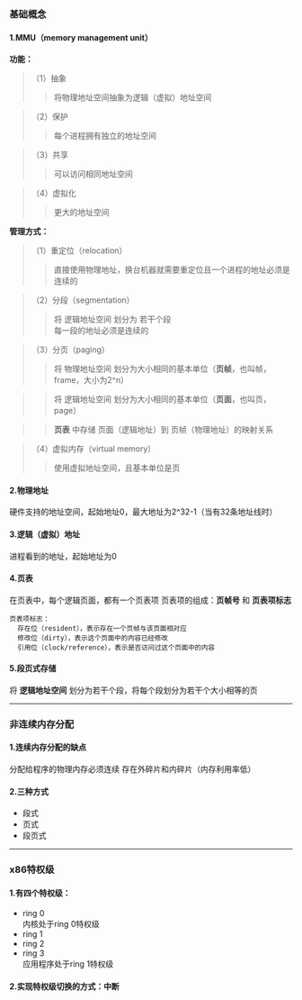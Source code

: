 ### 基础概念

#### 1.MMU（memory management unit）
**功能：**
>（1）抽象  
>>将物理地址空间抽象为逻辑（虚拟）地址空间  

>（2）保护  
>>每个进程拥有独立的地址空间  

>（3）共享  
>>可以访问相同地址空间  

>（4）虚拟化  
>>更大的地址空间  

**管理方式：**

>（1）重定位（relocation）  
>>直接使用物理地址，换台机器就需要重定位且一个进程的地址必须是连续的  

>（2）分段（segmentation）   
>>将 逻辑地址空间 划分为 若干个段  
>>每一段的地址必须是连续的  

>（3）分页（paging）  
>>将 物理地址空间 划分为大小相同的基本单位（**页帧**，也叫帧，frame，大小为2^n）  

>>将 逻辑地址空间 划分为大小相同的基本单位（**页面**，也叫页，page）  

>>**页表** 中存储 页面（逻辑地址）到 页帧（物理地址）的映射关系  

>（4）虚拟内存（virtual memory）  
>>使用虚拟地址空间，且基本单位是页  

#### 2.物理地址
硬件支持的地址空间，起始地址0，最大地址为2^32-1（当有32条地址线时）

#### 3.逻辑（虚拟）地址
  进程看到的地址，起始地址为0

#### 4.页表
  在页表中，每个逻辑页面，都有一个页表项
  页表项的组成：**页帧号** 和 **页表项标志**
```shell
页表项标志：
  存在位（resident），表示存在一个页帧与该页面相对应
  修改位（dirty），表示这个页面中的内容已经修改
  引用位（clock/reference），表示是否访问过这个页面中的内容
```
#### 5.段页式存储
  将 **逻辑地址空间** 划分为若干个段，将每个段划分为若干个大小相等的页

***
### 非连续内存分配

#### 1.连续内存分配的缺点
  分配给程序的物理内存必须连续
  存在外碎片和内碎片（内存利用率低）

#### 2.三种方式
* 段式
* 页式
* 段页式
***
### x86特权级

#### 1.有四个特权级：
* ring 0		
内核处于ring 0特权级
* ring 1
* ring 2
* ring 3		
应用程序处于ring 1特权级

#### 2.实现特权级切换的方式：中断
